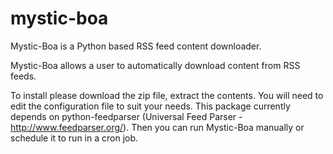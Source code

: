 # mystic-boa
Mystic-Boa is a Python based RSS feed content downloader.

Mystic-Boa allows a user to automatically download content from RSS feeds.

To install please download the zip file, extract the contents. You will need to edit the configuration file to suit your needs. This package currently depends on python-feedparser (Universal Feed Parser - http://www.feedparser.org/). Then you can run Mystic-Boa manually or schedule it to run in a cron job.
